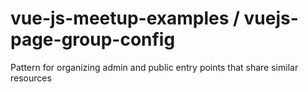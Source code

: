 # vue-js-meetup-examples / vuejs-page-group-config
Pattern for organizing admin and public entry points that share similar resources
